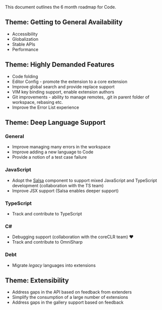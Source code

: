 This document outlines the 6 month roadmap for Code.

## Theme: Getting to General Availability
* Accessibility
* Globalization
* Stable APIs
* Performance
	
## Theme: Highly Demanded Features
* Code folding
* Editor Config - promote the extension to a core extension
* Improve global search and provide replace support
* VIM key binding support, enable extension authors
* Git improvements - ability to manage remotes, .git in parent folder of workspace, rebasing etc.
* Improve the Error List experience
	
## Theme: Deep Language Support
### General
* Improve managing many errors in the workspace
* Improve adding a new language to Code
* Provide a notion of a test case failure

### JavaScript
* Adopt the [Salsa](https://github.com/Microsoft/TypeScript/issues/4789) component to support mixed JavaScript and TypeScript development (collaboration with the TS team)
* Improve JSX support (Salsa enables deeper support)

### TypeScript
* Track and contribute to TypeScript

### C# 
* Debugging support (collaboration with the coreCLR team) :heart:
* Track and contribute to OmniSharp

### Debt
* Migrate _legacy_ languages into extensions
	
## Theme: Extensibility
* Address gaps in the API based on feedback from extenders
* Simplify the consumption of a large number of extensions
* Address gaps in the gallery support based on feedback